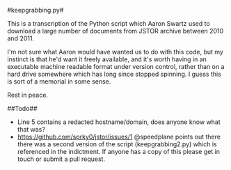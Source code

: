 #keepgrabbing.py#

This is a transcription of the Python script which Aaron Swartz used to download a large number of documents from JSTOR archive between 2010 and 2011.

I'm not sure what Aaron would have wanted us to do with this code, but my instinct is that he'd want it freely available, and it's worth having in an executable machine readable format under version control, rather than on a hard drive somewhere which has long since stopped spinning.  I guess this is sort of a memorial in some sense.

Rest in peace.

##Todo##
* Line 5 contains a redacted hostname/domain, does anyone know what that was?
* https://github.com/sprky0/jstor/issues/1 @speedplane points out there there was a second version of the script (keepgrabbing2.py) which is referenced in the indictment.  If anyone has a copy of this please get in touch or submit a pull request.

